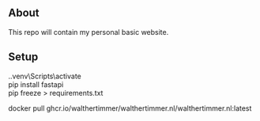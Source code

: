 ## About
This repo will contain my personal basic website.   

## Setup  
.\.venv\Scripts\activate  
pip install fastapi  
pip freeze > requirements.txt  

docker pull ghcr.io/walthertimmer/walthertimmer.nl/walthertimmer.nl:latest